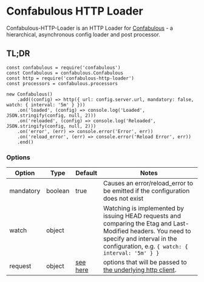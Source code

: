 # Confabulous HTTP Loader
Confabulous-HTTP-Loader is an HTTP Loader for [Confabulous](https://github.com/guidesmiths/confabulous) - a hierarchical, asynchronous config loader and post processor.

## TL;DR
```
const confabulous = require('confabulous')
const Confabulous = confabulous.Confabulous
const http = require('confabulous-http-loader')
const processors = confabulous.processors

new Confabulous()
    .add((config) => http({ url: config.server.url, mandatory: false, watch: { interval: '5m' } }))
    .on('loaded', (config) => console.log('Loaded', JSON.stringify(config, null, 2)))
    .on('reloaded', (config) => console.log('Reloaded', JSON.stringify(config, null, 2)))
    .on('error', (err) => console.error('Error', err))
    .on('reload_error', (err) => console.error('Reload Error', err))
    .end()
```

### Options
|  Option  |  Type  |  Default  |  Notes  |
|----------|--------|-----------|---------|
| mandatory | boolean | true       | Causes an error/reload_error to be emitted if the configuration does not exist |
| watch     | object  |            | Watching is implemented by issuing HEAD requests and comparing the Etag and Last-Modified headers. You need to specify and interval in the configuration, e.g. ```{ watch: { interval: '5m' } }``` |
| request   | object  | [see here](https://github.com/guidesmiths/confabulous/blob/master/lib/loaders/http.js#L14) | options that will be passed to [the underlying http client](https://github.com/request/request).


